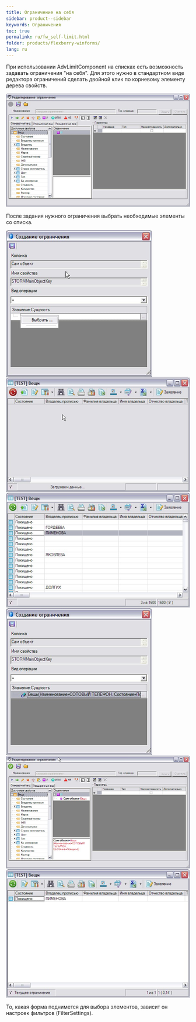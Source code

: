 ```yaml
---
title: Ограничение на себя
sidebar: product--sidebar
keywords: Ограничения
toc: true
permalink: ru/fw_self-limit.html
folder: products/flexberry-winforms/
lang: ru
---
```


При использовании AdvLimitComponent на списках есть возможность задавать ограничения "на себя". Для этого нужно в стандартном виде редактора ограничений сделать двойной клик по корневому элементу дерева свойств.

![](/images/pages/products/flexberry-winforms/subsystems/limits/scr02_1.jpg)

После задания нужного ограничения выбрать необходимые элементы со списка.

![](/images/pages/products/flexberry-winforms/subsystems/limits/scr03_1.jpg)
![](/images/pages/products/flexberry-winforms/subsystems/limits/scr04.jpg)
![](/images/pages/products/flexberry-winforms/subsystems/limits/scr05.jpg)
![](/images/pages/products/flexberry-winforms/subsystems/limits/scr06.jpg)
![](/images/pages/products/flexberry-winforms/subsystems/limits/scr07.jpg)
![](/images/pages/products/flexberry-winforms/subsystems/limits/scr08.jpg)

То, какая форма поднимется для выбора элементов, зависит он настроек фильтров (FilterSettings).